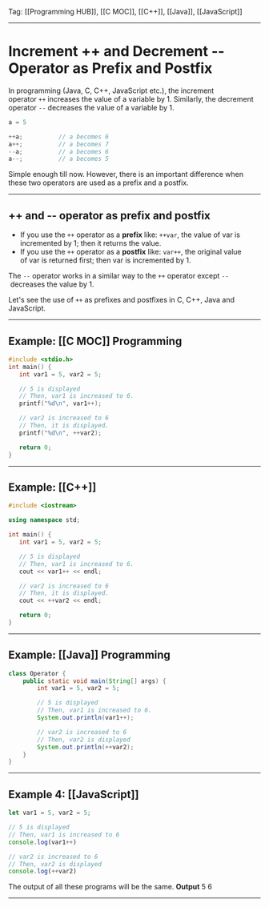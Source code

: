 Tag: [[Programming HUB]], [[C MOC]], [[C++]], [[Java]], [[JavaScript]]

---

# Increment ++ and Decrement -- Operator as Prefix and Postfix

In programming (Java, C, C++, JavaScript etc.), the increment operator `++` increases the value of a variable by 1. Similarly, the decrement operator `--` decreases the value of a variable by 1.
```c
a = 5

++a;          // a becomes 6
a++;          // a becomes 7
--a;          // a becomes 6
a--;          // a becomes 5
```
Simple enough till now. However, there is an important difference when these two operators are used as a prefix and a postfix.

---

## ++ and -- operator as prefix and postfix

-   If you use the `++` operator as a **prefix** like: `++var`, the value of var is incremented by 1; then it returns the value.
-   If you use the `++` operator as a **postfix** like: `var++`, the original value of var is returned first; then var is incremented by 1.

The `--` operator works in a similar way to the `++` operator except `--` decreases the value by 1.

Let's see the use of `++` as prefixes and postfixes in C, C++, Java and JavaScript.

---

## Example: [[C MOC]] Programming

```c
#include <stdio.h>
int main() {
   int var1 = 5, var2 = 5;

   // 5 is displayed
   // Then, var1 is increased to 6.
   printf("%d\n", var1++);

   // var2 is increased to 6 
   // Then, it is displayed.
   printf("%d\n", ++var2);

   return 0;
}
```

---

## Example: [[C++]]

``` c++
#include <iostream>

using namespace std;

int main() {
   int var1 = 5, var2 = 5;

   // 5 is displayed
   // Then, var1 is increased to 6.
   cout << var1++ << endl;

   // var2 is increased to 6
   // Then, it is displayed.
   cout << ++var2 << endl;

   return 0;
}
```

---

## Example: [[Java]] Programming

```Java
class Operator {
    public static void main(String[] args) {
        int var1 = 5, var2 = 5;

        // 5 is displayed
        // Then, var1 is increased to 6.
        System.out.println(var1++);

        // var2 is increased to 6
        // Then, var2 is displayed
        System.out.println(++var2);
    }
}
```

---

## Example 4: [[JavaScript]]

```JavaScript
let var1 = 5, var2 = 5;

// 5 is displayed
// Then, var1 is increased to 6
console.log(var1++)

// var2 is increased to 6
// Then, var2 is displayed
console.log(++var2)
```

The output of all these programs will be the same.
**Output**
5
6


---